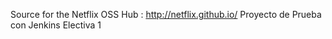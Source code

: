 Source for the Netflix OSS Hub : http://netflix.github.io/
Proyecto de Prueba con Jenkins Electiva 1
